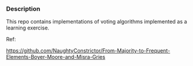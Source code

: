 ### Description

This repo contains implementations of voting algorithms implemented as a learning exercise.

Ref:

https://github.com/NaughtyConstrictor/From-Majority-to-Frequent-Elements-Boyer-Moore-and-Misra-Gries

